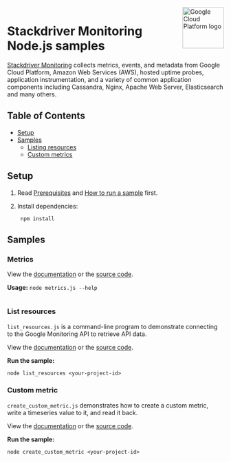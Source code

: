 <img src="https://avatars2.githubusercontent.com/u/2810941?v=3&s=96" alt="Google Cloud Platform logo" title="Google Cloud Platform" align="right" height="96" width="96"/>

# Stackdriver Monitoring Node.js samples

[Stackdriver Monitoring][monitoring_docs] collects metrics, events, and metadata
from Google Cloud Platform, Amazon Web Services (AWS), hosted uptime probes,
application instrumentation, and a variety of common application components
including Cassandra, Nginx, Apache Web Server, Elasticsearch and many others.

[monitoring_docs]: https://cloud.google.com/monitoring/docs/

## Table of Contents

* [Setup](#setup)
* [Samples](#samples)
  * [Listing resources](#listing-resources)
  * [Custom metrics](#custom-metrics)

## Setup

1. Read [Prerequisites][prereq] and [How to run a sample][run] first.
1. Install dependencies:

        npm install

[prereq]: ../README.md#prerequisities
[run]: ../README.md#how-to-run-a-sample

## Samples

### Metrics

View the [documentation][metrics_docs] or the [source code][metrics_code].

__Usage:__ `node metrics.js --help`

```
```

[metrics_docs]: https://cloud.google.com/monitoring/docs
[metrics_code]: metrics.js

### List resources

`list_resources.js` is a command-line program to demonstrate connecting to the Google
Monitoring API to retrieve API data.

View the [documentation][list_docs] or the [source code][list_code].

__Run the sample:__

    node list_resources <your-project-id>

[list_docs]: https://cloud.google.com/monitoring/demos/#hello-world
[list_code]: list_resources.js

### Custom metric

`create_custom_metric.js` demonstrates how to create a custom metric, write a timeseries value to it,
and read it back.

View the [documentation][custom_docs] or the [source code][custom_code].

__Run the sample:__

    node create_custom_metric <your-project-id>

[custom_docs]: https://cloud.google.com/monitoring/demos/#custom_metrics
[custom_code]: create_custom_metric.js
